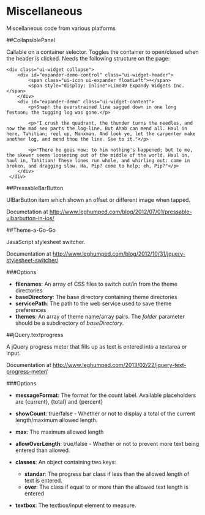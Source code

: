 Miscellaneous
=============

Miscellaneous code from various platforms

##CollapsiblePanel

Callable on a container selector. Toggles the container to open/closed when the header is clicked. Needs the following structure on the page:

    <div class="ui-widget collapse">
        <div id="expander-demo-control" class="ui-widget-header">
            <span class="ui-icon ui-expander floatLeft">+</span>
            <span style="display: inline">Lime49 Expandy Widgets Inc.</span>
        </div>
        <div id="expander-demo" class="ui-widget-content">
            <p>Snap! the overstrained line sagged down in one long festoon; the tugging log was gone.</p>
     
            <p>"I crush the quadrant, the thunder turns the needles, and now the mad sea parts the log-line. But Ahab can mend all. Haul in here, Tahitian; reel up, Manxman. And look ye, let the carpenter make another log, and mend thou the line. See to it."</p>
     
            <p>"There he goes now; to him nothing's happened; but to me, the skewer seems loosening out of the middle of the world. Haul in, haul in, Tahitian! These lines run whole, and whirling out: come in broken, and dragging slow. Ha, Pip? come to help; eh, Pip?"</p>
        </div>
     </div>

##PressableBarButton

UIBarButton item which shown an offset or different image when tapped. 

Documetation at http://www.leghumped.com/blog/2012/07/01/pressable-uibarbutton-in-ios/

##Theme-a-Go-Go

JavaScript stylesheet switcher.

Documentation at http://www.leghumped.com/blog/2012/10/31/jquery-stylesheet-switcher/

###Options

* **filenames**: An array of CSS files to switch out/in from the theme directories
* **baseDirectory**: The base directory containing theme directories
* **servicePath**: The path to the web service used to save theme preferences
* **themes**: An array of theme name/array pairs. The <em>folder</em> parameter should be a subdirectory of <em>baseDirectory</em>.

##jQuery.textprogress

A jQuery progress meter that fills up as text is entered into a textarea or input.

Documentation at http://www.leghumped.com/2013/02/22/jquery-text-progress-meter/

###Options

* **messageFormat**: The format for the count label. Available placeholders are {current}, {total} and {percent}
* **showCount**: true/false - Whether or not to display a total of the current length/maximum allowed length.
* **max**: The maximum allowed length
* **allowOverLength**: true/false - Whether or not to prevent more text being entered than allowed.
* **classes**: An object containing two keys:

  * **standar**: The progress bar class if less than the allowed length of text is entered.
  * **over**: The class if equal to or more than the allowed text length is entered

* **textbox**: The textbox/input element to measure.
